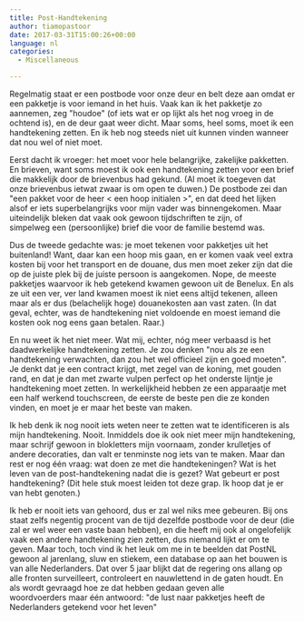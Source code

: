 ```yaml
---
title: Post-Handtekening
author: tiamopastoor
date: 2017-03-31T15:00:26+00:00
language: nl
categories:
  - Miscellaneous

---
```

Regelmatig staat er een postbode voor onze deur en belt deze aan omdat er een pakketje is voor iemand in het huis. Vaak kan ik het pakketje zo aannemen, zeg "houdoe" (of iets wat er op lijkt als het nog vroeg in de ochtend is), en de deur gaat weer dicht. Maar soms, heel soms, moet ik een handtekening zetten. En ik heb nog steeds niet uit kunnen vinden wanneer dat nou wel of niet moet.

Eerst dacht ik vroeger: het moet voor hele belangrijke, zakelijke pakketten. En brieven, want soms moest ik ook een handtekening zetten voor een brief die makkelijk door de brievenbus had gekund. (Al moet ik toegeven dat onze brievenbus ietwat zwaar is om open te duwen.) De postbode zei dan "een pakket voor de heer < een hoop initialen >", en dat deed het lijken alsof er iets superbelangrijks voor mijn vader was binnengekomen. Maar uiteindelijk bleken dat vaak ook gewoon tijdschriften te zijn, of simpelweg een (persoonlijke) brief die voor de familie bestemd was.


Dus de tweede gedachte was: je moet tekenen voor pakketjes uit het buitenland! Want, daar kan een hoop mis gaan, en er komen vaak veel extra kosten bij voor het transport en de douane, dus men moet zeker zijn dat die op de juiste plek bij de juiste persoon is aangekomen. Nope, de meeste pakketjes waarvoor ik heb getekend kwamen gewoon uit de Benelux. En als ze uit een ver, ver land kwamen moest ik niet eens altijd tekenen, alleen maar als er dus (belachelijk hoge) douanekosten aan vast zaten. (In dat geval, echter, was de handtekening niet voldoende en moest iemand die kosten ook nog eens gaan betalen. Raar.)

En nu weet ik het niet meer. Wat mij, echter, nóg meer verbaasd is het daadwerkelijke handtekening zetten. Je zou denken "nou als ze een handtekening verwachten, dan zou het wel officieel zijn en goed moeten". Je denkt dat je een contract krijgt, met zegel van de koning, met gouden rand, en dat je dan met zwarte vulpen perfect op het onderste lijntje je handtekening moet zetten. In werkelijkheid hebben ze een apparaatje met een half werkend touchscreen, de eerste de beste pen die ze konden vinden, en moet je er maar het beste van maken.

Ik heb denk ik nog nooit iets weten neer te zetten wat te identificeren is als mijn handtekening. Nooit. Inmiddels doe ik ook niet meer mijn handtekening, maar schrijf gewoon in blokletters mijn voornaam, zonder krulletjes of andere decoraties, dan valt er tenminste nog iets van te maken. Maar dan rest er nog één vraag: wat doen ze met die handtekeningen? Wat is het leven van de post-handtekening nadat die is gezet? Wat gebeurt er post handtekening? (Dit hele stuk moest leiden tot deze grap. Ik hoop dat je er van hebt genoten.)

Ik heb er nooit iets van gehoord, dus er zal wel niks mee gebeuren. Bij ons staat zelfs negentig procent van de tijd dezelfde postbode voor de deur (die zal er wel weer een vaste baan hebben), en die heeft mij ook al ongelofelijk vaak een andere handtekening zien zetten, dus niemand lijkt er om te geven. Maar toch, toch vind ik het leuk om me in te beelden dat PostNL gewoon al jarenlang, sluw en stiekem, een database op aan het bouwen is van alle Nederlanders. Dat over 5 jaar blijkt dat de regering ons allang op alle fronten surveilleert, controleert en nauwlettend in de gaten houdt. En als wordt gevraagd hoe ze dat hebben gedaan geven alle woordvoerders maar één antwoord: "de lust naar pakketjes heeft de Nederlanders getekend voor het leven"